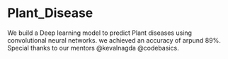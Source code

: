 # Plant_Disease

We build a Deep learning model to predict Plant diseases using convolutional neural networks. we achieved an accuracy of arpund 89%.
Special thanks to our mentors @kevalnagda @codebasics.
